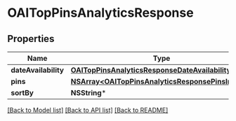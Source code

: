 # OAITopPinsAnalyticsResponse

## Properties
Name | Type | Description | Notes
------------ | ------------- | ------------- | -------------
**dateAvailability** | [**OAITopPinsAnalyticsResponseDateAvailability***](OAITopPinsAnalyticsResponseDateAvailability.md) |  | [optional] 
**pins** | [**NSArray&lt;OAITopPinsAnalyticsResponsePinsInner&gt;***](OAITopPinsAnalyticsResponsePinsInner.md) |  | [optional] 
**sortBy** | **NSString*** |  | [optional] 

[[Back to Model list]](../README.md#documentation-for-models) [[Back to API list]](../README.md#documentation-for-api-endpoints) [[Back to README]](../README.md)


